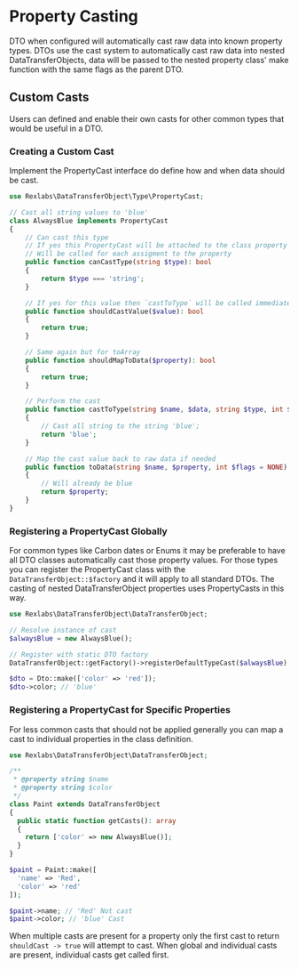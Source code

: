 # Property Casting

DTO when configured will automatically cast raw data into known property types. DTOs use the cast system to automatically cast raw data into nested DataTransferObjects, data will be passed to the nested property class' make function with the same flags as the parent DTO.

## Custom Casts

Users can defined and enable their own casts for other common types that would be useful in a DTO.

### Creating a Custom Cast

Implement the PropertyCast interface do define how and when data should be cast.

```php
use Rexlabs\DataTransferObject\Type\PropertyCast;

// Cast all string values to 'blue'
class AlwaysBlue implements PropertyCast
{
    // Can cast this type
    // If yes this PropertyCast will be attached to the class property and `shouldCastValue`
    // Will be called for each assigment to the property
    public function canCastType(string $type): bool
    {
        return $type === 'string';
    }

    // If yes for this value then `castToType` will be called immediately after
    public function shouldCastValue($value): bool
    {
        return true;
    }

    // Same again but for toArray
    public function shouldMapToData($property): bool
    {
        return true;
    }

    // Perform the cast
    public function castToType(string $name, $data, string $type, int $flags = NONE): string
    {
        // Cast all string to the string 'blue';
        return 'blue';
    }

    // Map the cast value back to raw data if needed
    public function toData(string $name, $property, int $flags = NONE): array
    {
        // Will already be blue
        return $property;
    }
}
```

### Registering a PropertyCast Globally

For common types like Carbon dates or Enums it may be preferable to have all DTO classes automatically cast those property values. For those types you can register the PropertyCast class with the `DataTransferObject::$factory` and it will apply to all standard DTOs. The casting of nested DataTransferObject properties uses PropertyCasts in this way.

```php
use Rexlabs\DataTransferObject\DataTransferObject;

// Resolve instance of cast
$alwaysBlue = new AlwaysBlue();

// Register with static DTO factory
DataTransferObject::getFactory()->registerDefaultTypeCast($alwaysBlue);

$dto = Dto::make(['color' => 'red']);
$dto->color; // 'blue'
```

### Registering a PropertyCast for Specific Properties

For less common casts that should not be applied generally you can map a cast to individual properties in the class definition.

```php
use Rexlabs\DataTransferObject\DataTransferObject;

/**
 * @property string $name
 * @property string $color
 */
class Paint extends DataTransferObject
{
  public static function getCasts(): array
  {
    return ['color' => new AlwaysBlue()];
  }
}

$paint = Paint::make([
  'name' => 'Red',
  'color' => 'red'
]);

$paint->name; // 'Red' Not cast
$paint->color; // 'blue' Cast
```

When multiple casts are present for a property only the first cast to return `shouldCast -> true` will attempt to cast. 
When global and individual casts are present, individual casts get called first.
